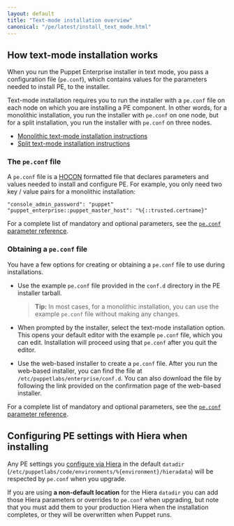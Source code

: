 ```yaml
---
layout: default
title: "Text-mode installation overview"
canonical: "/pe/latest/install_text_mode.html"
---
```



## How text-mode installation works

When you run the Puppet Enterprise installer in text mode, you pass a configuration file (`pe.conf`), which contains values for the parameters needed to install PE, to the installer.

Text-mode installation requires you to run the installer with a `pe.conf` file on each node on which you are installing a PE component. In other words, for a monolithic installation, you run the installer with `pe.conf` on one node, but for a split installation, you run the installer with `pe.conf` on three nodes.

* [Monolithic text-mode installation instructions](./install_text_mode_mono.html)
* [Split text-mode installation instructions](./install_text_mode_split.html)

### The `pe.conf` file

A `pe.conf` file is a [HOCON](./config_hocon.html) formatted file that declares parameters and values needed to install and configure PE. For example, you only need two key / value pairs for a monolithic installation:

~~~
"console_admin_password": "puppet"
"puppet_enterprise::puppet_master_host": "%{::trusted.certname}"
~~~

For a complete list of mandatory and optional parameters, see the [`pe.conf` parameter reference](./install_pe_conf_param.html).

### Obtaining a `pe.conf` file

You have a few options for creating or obtaining a `pe.conf` file to use during installations.

* Use the example `pe.conf` file provided in the `conf.d` directory in the PE installer tarball.

   >**Tip:** In most cases, for a monolithic installation, you can use the example `pe.conf` file without making any changes.

* When prompted by the installer, select the text-mode installation option. This opens your default editor with the example `pe.conf` file, which you can edit. Installation will proceed using that `pe.conf` after you quit the editor.
* Use the web-based installer to create a `pe.conf` file. After you run the web-based installer, you can find the file at `/etc/puppetlabs/enterprise/conf.d`. You can also download the file by following the link provided on the confirmation page of the web-based installer.

For a complete list of mandatory and optional parameters, see the [`pe.conf` parameter reference](./install_pe_conf_param.html).

## Configuring PE settings with Hiera when installing

Any PE settings you [configure via Hiera](./config_intro.html#configure-settings-with-hiera) in the default `datadir` (`/etc/puppetlabs/code/environments/%{environment}/hieradata`) will be respected by `pe.conf` when you upgrade.

If you are using **a non-default location** for the Hiera `datadir` you can add those Hiera parameters or overrides to `pe.conf` when upgrading, but note that you must add them to your production Hiera when the installation completes, or they will be overwritten when Puppet runs.
